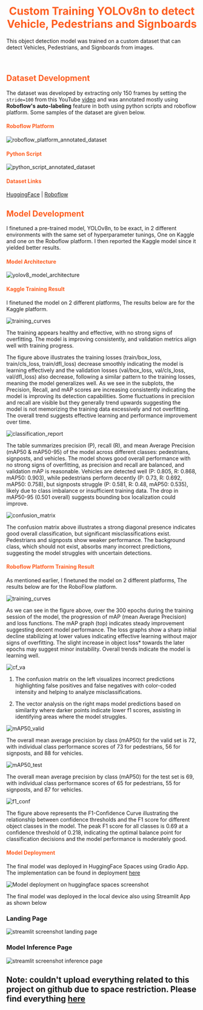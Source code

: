 <h1 align='center' style=color:#fe5e21;><strong>Custom Training YOLOv8n to detect Vehicle, Pedestrians and Signboards</strong></h1>

This object detection model was trained on a custom dataset that can detect Vehicles, Pedestrians, and Signboards from images.

<br/>

<h2 style=color:#fe5e21;>Dataset Development</h2>

The dataset was developed by extracting only 150 frames by setting the `stride=100` from this YouTube [video](https://www.youtube.com/watch?v=7HaJArMDKgI&ab_channel=JUtah) and was annotated mostly using **Roboflow's auto-labeling** feature in both using python scripts and roboflow platform.
Some samples of the dataset are given below.

<h4 style=color:#fe5e21;>Roboflow Platform</h4>

![roboflow_platform_annotated_dataset](https://raw.githubusercontent.com/RezuwanHassan262/YOLOv8-Custom-Training-Object-Detection/main/images/roboflow_annotated_data.PNG)


<h4 style=color:#fe5e21;>Python Script</h4>

![python_script_annotated_dataset](https://raw.githubusercontent.com/RezuwanHassan262/YOLOv8-Custom-Training-Object-Detection/main/images/annotated_data_batch.png)


<h4 style=color:#fe5e21;>Dataset Links</h4>

[HuggingFace](https://www.youtube.com/watch?v=7HaJArMDKgI&ab_channel=JUtah) | [Roboflow](https://app.roboflow.com/bondstein-technologies-limited/bondstein_project/browse?queryText=&pageSize=50&startingIndex=0&browseQuery=true)


<h2 style=color:#fe5e21;>Model Development</h2>

I finetuned a pre-trained model, YOLOv8n, to be exact, in 2 different environments with the same set of hyperparameter tunings, One on Kaggle and one on the Roboflow platform. I then reported the Kaggle model since it yielded better results.


<h4 style=color:#fe5e21;>Model Architecture</h4>

![yolov8_model_architecture](https://raw.githubusercontent.com/RezuwanHassan262/YOLOv8-Custom-Training-Object-Detection/main/images/YOLOv8n_architecture.jpg)


<h4 style=color:#fe5e21;>Kaggle Training Result</h4>

I finetuned the model on 2 different platforms, The results below are for the Kaggle platform.

![training_curves](https://raw.githubusercontent.com/RezuwanHassan262/YOLOv8-Custom-Training-Object-Detection/main/images/results.png)

The training appears healthy and effective, with no strong signs of overfitting. The model is improving consistently, and validation metrics align well with training progress.

The figure above illustrates the training losses (train/box_loss, train/cls_loss, train/dfl_loss) decrease smoothly indicating the model is learning effectively and the validation losses (val/box_loss, val/cls_loss, val/dfl_loss) also decrease, following a similar pattern to the training losses, meaning the model generalizes well. As we see in the subplots, the Precision, Recall, and mAP scores are increasing consistently indicating the model is improving its detection capabilities. Some fluctuations in precision and recall are visible but they generally trend upwards suggesting the model is not memorizing the training data excessively and not overfitting. The overall trend suggests effective learning and performance improvement over time.


![classification_report](https://raw.githubusercontent.com/RezuwanHassan262/YOLOv8-Custom-Training-Object-Detection/main/images/cr.PNG)

The table summarizes precision (P), recall (R), and mean Average Precision (mAP50 & mAP50-95) of the model across different classes: pedestrians, signposts, and vehicles.
The model shows good overall performance with no strong signs of overfitting, as precision and recall are balanced, and validation mAP is reasonable. Vehicles are detected well (P: 0.805, R: 0.868, mAP50: 0.903), while pedestrians perform decently (P: 0.73, R: 0.692, mAP50: 0.758), but signposts struggle (P: 0.581, R: 0.48, mAP50: 0.535), likely due to class imbalance or insufficient training data. The drop in mAP50-95 (0.501 overall) suggests bounding box localization could improve. 


![confusion_matrix](https://raw.githubusercontent.com/RezuwanHassan262/YOLOv8-Custom-Training-Object-Detection/main/images/cf.png)

The confusion matrix above illustrates a strong diagonal presence indicates good overall classification, but significant misclassifications exist. Pedestrians and signposts show weaker performance. The background class, which should not exist, absorbs many incorrect predictions, suggesting the model struggles with uncertain detections. 


<h4 style=color:#fe5e21;>Roboflow Platform Training Result</h4>

As mentioned earlier, I finetuned the model on 2 different platforms, The results below are for the RoboFlow platform.

![training_curves](https://raw.githubusercontent.com/RezuwanHassan262/YOLOv8-Custom-Training-Object-Detection/main/images/graphs.PNG)

As we can see in the figure above, over the 300 epochs during the training session of the model, the progression of mAP (mean Average Precision) and loss functions. The mAP graph (top) indicates steady improvement suggesting decent model performance. The loss graphs show a sharp initial decline stabilizing at lower values indicating effective learning without major signs of overfitting. The slight increase in object loss* towards the later epochs may suggest minor instability. Overall trends indicate the model is learning well.


![cf_va](https://raw.githubusercontent.com/RezuwanHassan262/YOLOv8-Custom-Training-Object-Detection/main/images/x1.PNG)


1. The confusion matrix on the left visualizes incorrect predictions highlighting false positives and false negatives with color-coded intensity and helping to analyze misclassifications. 

2. The vector analysis on the right maps model predictions based on similarity where darker points indicate lower f1 scores, assisting in identifying areas where the model struggles.



![mAP50_valid](https://raw.githubusercontent.com/RezuwanHassan262/YOLOv8-Custom-Training-Object-Detection/main/images/x3.PNG)

The overall mean average precision by class (mAP50) for the valid set is 72, with individual class performance scores of 73 for pedestrians, 56 for signposts, and 88 for vehicles. 

![mAP50_test](https://raw.githubusercontent.com/RezuwanHassan262/YOLOv8-Custom-Training-Object-Detection/main/images/x2.PNG)

The overall mean average precision by class (mAP50) for the test set is 69, with individual class performance scores of 65 for pedestrians, 55 for signposts, and 87 for vehicles. 

![f1_conf](https://raw.githubusercontent.com/RezuwanHassan262/YOLOv8-Custom-Training-Object-Detection/main/images/f1_conf.PNG)

The figure above represents the F1-Confidence Curve illustrating the relationship between confidence thresholds and the F1 score for different object classes in the model. The peak F1 score for all classes is 0.69 at a confidence threshold of 0.218, indicating the optimal balance point for classification decisions and the model performance is moderately good.

<h4 style=color:#fe5e21;>Model Deployment</h4>


The final model was deployed in HuggingFace Spaces using Gradio App. The implementation can be found in deployment [here](https://huggingface.co/spaces/Rezuwan/Road_and_Pedestrian_Detection)

![Model deployment on huggingface spaces screenshot](https://raw.githubusercontent.com/RezuwanHassan262/YOLOv8-Custom-Training-Object-Detection/main/images/inference_image_ss.PNG) 

The final model was deployed in the local device also using Streamlit App as shown below

### Landing Page

![streamlit screenshot landing page](https://raw.githubusercontent.com/RezuwanHassan262/YOLOv8-Custom-Training-Object-Detection/main/images/p0.PNG) 

### Model Inference Page

![streamlit screenshot inference page](https://raw.githubusercontent.com/RezuwanHassan262/YOLOv8-Custom-Training-Object-Detection/main/images/p3.PNG) 

## Note: couldn't upload everything related to this project on github due to space restriction. Please find everything [here](https://drive.google.com/drive/folders/1Mf7FGdRDhd3JZC-tb-gghykeM1qa4cc6?usp=sharing)
